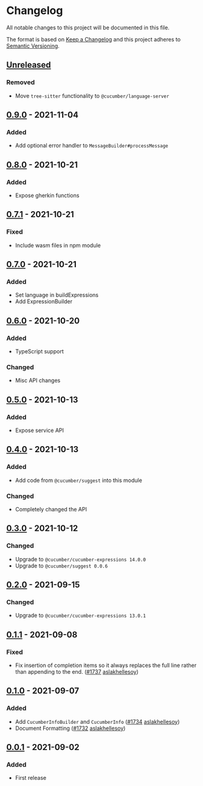 # Changelog

All notable changes to this project will be documented in this file.

The format is based on [Keep a Changelog](http://keepachangelog.com/)
and this project adheres to [Semantic Versioning](http://semver.org/).

## [Unreleased]

### Removed
- Move `tree-sitter` functionality to `@cucumber/language-server`

## [0.9.0] - 2021-11-04
### Added
- Add optional error handler to `MessageBuilder#processMessage`

## [0.8.0] - 2021-10-21
### Added
- Expose gherkin functions

## [0.7.1] - 2021-10-21
### Fixed
- Include wasm files in npm module

## [0.7.0] - 2021-10-21
### Added
- Set language in buildExpressions
- Add ExpressionBuilder

## [0.6.0] - 2021-10-20
### Added
- TypeScript support

### Changed
- Misc API changes

## [0.5.0] - 2021-10-13
### Added
- Expose service API

## [0.4.0] - 2021-10-13
### Added
- Add code from `@cucumber/suggest` into this module

### Changed
- Completely changed the API

## [0.3.0] - 2021-10-12
### Changed
- Upgrade to `@cucumber/cucumber-expressions 14.0.0`
- Upgrade to `@cucumber/suggest 0.0.6`

## [0.2.0] - 2021-09-15
### Changed
- Upgrade to `@cucumber/cucumber-expressions 13.0.1`

## [0.1.1] - 2021-09-08
### Fixed
- Fix insertion of completion items so it always replaces the full line rather than appending to the end.
([#1737](https://github.com/cucumber/common/pull/1737)
[aslakhellesoy](https://github.com/aslakhellesoy))

## [0.1.0] - 2021-09-07
### Added
- Add `CucumberInfoBuilder` and `CucumberInfo`
([#1734](https://github.com/cucumber/common/pull/1734)
[aslakhellesoy](https://github.com/aslakhellesoy))
- Document Formatting
([#1732](https://github.com/cucumber/common/pull/1732)
[aslakhellesoy](https://github.com/aslakhellesoy))

## [0.0.1] - 2021-09-02
### Added
- First release

[Unreleased]: https://github.com/cucumber/language-service/compare/v0.9.0...HEAD
[0.9.0]: https://github.com/cucumber/language-service/compare/v0.8.0...0.9.0
[0.8.0]: https://github.com/cucumber/language-service/compare/v0.7.1...0.8.0
[0.7.1]: https://github.com/cucumber/language-service/compare/v0.7.0...0.7.1
[0.7.0]: https://github.com/cucumber/language-service/compare/v0.6.0...0.7.0
[0.6.0]: https://github.com/cucumber/language-service/compare/v0.5.0...0.6.0
[0.5.0]: https://github.com/cucumber/language-service/compare/v0.4.0...0.5.0
[0.4.0]: https://github.com/cucumber/language-service/compare/v0.3.0...0.4.0
[0.3.0]: https://github.com/cucumber/language-service/compare/v0.2.0...v0.3.0
[0.2.0]: https://github.com/cucumber/language-service/compare/v0.1.1...v0.2.0
[0.1.1]: https://github.com/cucumber/language-service/compare/v0.1.0...v0.1.1
[0.1.0]: https://github.com/cucumber/language-service/compare/v0.0.1...v0.1.0
[0.0.1]: https://github.com/cucumber/language-service/tree/v0.0.1
